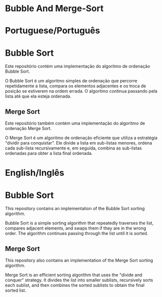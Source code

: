 # Bubble And Merge-Sort

# Portuguese/Português

# Bubble Sort

Este repositório contém uma implementação do algoritmo de ordenação Bubble Sort.

O Bubble Sort é um algoritmo simples de ordenação que percorre repetidamente a lista, compara os elementos adjacentes e os troca de posição se estiverem na ordem errada. O algoritmo continua passando pela lista até que ela esteja ordenada.

## Merge Sort

Este repositório também contém uma implementação do algoritmo de ordenação Merge Sort.

O Merge Sort é um algoritmo de ordenação eficiente que utiliza a estratégia "dividir para conquistar". Ele divide a lista em sub-listas menores, ordena cada sub-lista recursivamente e, em seguida, combina as sub-listas ordenadas para obter a lista final ordenada.


# English/Inglês

# Bubble Sort

This repository contains an implementation of the Bubble Sort sorting algorithm.

Bubble Sort is a simple sorting algorithm that repeatedly traverses the list, compares adjacent elements, and swaps them if they are in the wrong order. The algorithm continues passing through the list until it is sorted.

## Merge Sort

This repository also contains an implementation of the Merge Sort sorting algorithm.

Merge Sort is an efficient sorting algorithm that uses the "divide and conquer" strategy. It divides the list into smaller sublists, recursively sorts each sublist, and then combines the sorted sublists to obtain the final sorted list.
